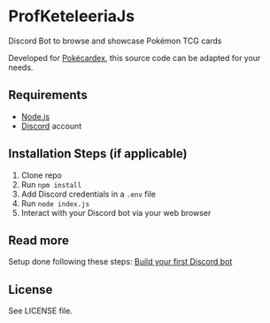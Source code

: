 # ProfKeteleeriaJs

Discord Bot to browse and showcase Pokémon TCG cards

Developed for [Pokécardex](https://www.pokecardex.com/), this source code can be adapted for your needs.

## Requirements

- [Node.js](http://nodejs.org/)
- [Discord](https://discordapp.com/) account

## Installation Steps (if applicable)

1. Clone repo
2. Run `npm install`
3. Add Discord credentials in a `.env` file
4. Run `node index.js`
5. Interact with your Discord bot via your web browser

## Read more

Setup done following these steps: [Build your first Discord bot](https://www.sitepoint.com/discord-bot-node-js/)

## License

See LICENSE file.